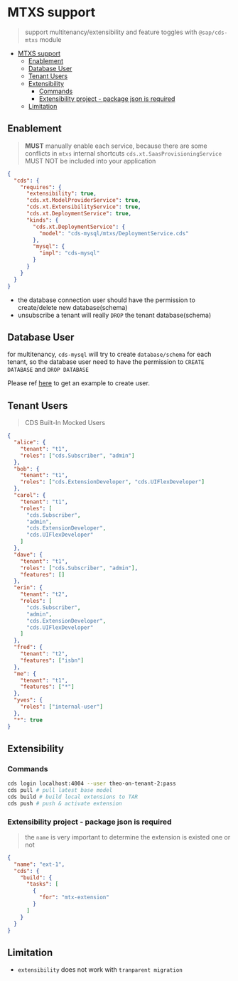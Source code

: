 # MTXS support

> support multitenancy/extensibility and feature toggles with `@sap/cds-mtxs` module

- [MTXS support](#mtxs-support)
  - [Enablement](#enablement)
  - [Database User](#database-user)
  - [Tenant Users](#tenant-users)
  - [Extensibility](#extensibility)
    - [Commands](#commands)
    - [Extensibility project - package json is required](#extensibility-project---package-json-is-required)
  - [Limitation](#limitation)

## Enablement

> **MUST** manually enable each service, because there are some conflicts in `mtxs` internal shortcuts
> `cds.xt.SaasProvisioningService` MUST NOT be included into your application

```json
{
  "cds": {
    "requires": {
      "extensibility": true,
      "cds.xt.ModelProviderService": true,
      "cds.xt.ExtensibilityService": true,
      "cds.xt.DeploymentService": true,
      "kinds": {
        "cds.xt.DeploymentService": {
          "model": "cds-mysql/mtxs/DeploymentService.cds"
        },
        "mysql": {
          "impl": "cds-mysql"
        }
      }
    }
  }
}
```

- the database connection user should have the permission to create/delete new database(schema)
- unsubscribe a tenant will really `DROP` the tenant database(schema)

## Database User

for multitenancy, `cds-mysql` will try to create `database/schema` for each tenant, so the database user need to have the permission to `CREATE DATABASE` and `DROP DATABASE`

Please ref [here](../SCRIPTS.md#user-creation) to get an example to create user.

## Tenant Users

> CDS Built-In Mocked Users

```json
{
  "alice": {
    "tenant": "t1",
    "roles": ["cds.Subscriber", "admin"]
  },
  "bob": {
    "tenant": "t1",
    "roles": ["cds.ExtensionDeveloper", "cds.UIFlexDeveloper"]
  },
  "carol": {
    "tenant": "t1",
    "roles": [
      "cds.Subscriber",
      "admin",
      "cds.ExtensionDeveloper",
      "cds.UIFlexDeveloper"
    ]
  },
  "dave": {
    "tenant": "t1",
    "roles": ["cds.Subscriber", "admin"],
    "features": []
  },
  "erin": {
    "tenant": "t2",
    "roles": [
      "cds.Subscriber",
      "admin",
      "cds.ExtensionDeveloper",
      "cds.UIFlexDeveloper"
    ]
  },
  "fred": {
    "tenant": "t2",
    "features": ["isbn"]
  },
  "me": {
    "tenant": "t1",
    "features": ["*"]
  },
  "yves": {
    "roles": ["internal-user"]
  },
  "*": true
}
```

## Extensibility

### Commands

```bash
cds login localhost:4004 --user theo-on-tenant-2:pass
cds pull # pull latest base model
cds build # build local extensions to TAR
cds push # push & activate extension
```

### Extensibility project - package json is required 

> the `name` is very important to determine the extension is existed one or not

```json
{
  "name": "ext-1",
  "cds": {
    "build": {
      "tasks": [
        {
          "for": "mtx-extension"
        }
      ]
    }
  }
}
```

## Limitation

- `extensibility` does not work with `tranparent migration` 
